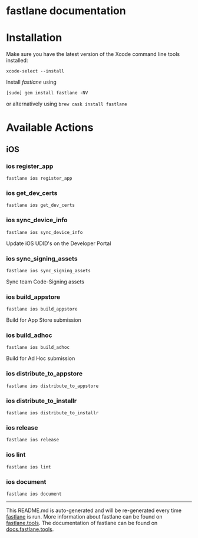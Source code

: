 fastlane documentation
================
# Installation

Make sure you have the latest version of the Xcode command line tools installed:

```
xcode-select --install
```

Install _fastlane_ using
```
[sudo] gem install fastlane -NV
```
or alternatively using `brew cask install fastlane`

# Available Actions
## iOS
### ios register_app
```
fastlane ios register_app
```

### ios get_dev_certs
```
fastlane ios get_dev_certs
```

### ios sync_device_info
```
fastlane ios sync_device_info
```
Update iOS UDID's on the Developer Portal
### ios sync_signing_assets
```
fastlane ios sync_signing_assets
```
Sync team Code-Signing assets
### ios build_appstore
```
fastlane ios build_appstore
```
Build for App Store submission
### ios build_adhoc
```
fastlane ios build_adhoc
```
Build for Ad Hoc submission
### ios distribute_to_appstore
```
fastlane ios distribute_to_appstore
```

### ios distribute_to_installr
```
fastlane ios distribute_to_installr
```

### ios release
```
fastlane ios release
```

### ios lint
```
fastlane ios lint
```

### ios document
```
fastlane ios document
```


----

This README.md is auto-generated and will be re-generated every time [fastlane](https://fastlane.tools) is run.
More information about fastlane can be found on [fastlane.tools](https://fastlane.tools).
The documentation of fastlane can be found on [docs.fastlane.tools](https://docs.fastlane.tools).
